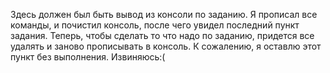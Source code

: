 Здесь должен был быть вывод из консоли по заданию.
Я прописал все команды, и почистил консоль, после чего увидел последний пункт задания. 
Теперь, чтобы сделать то что надо по заданию, придется все удалять и заново прописывать в консоль. 
К сожалению, я оставлю этот пункт без выполнения. Извиняюсь:(
